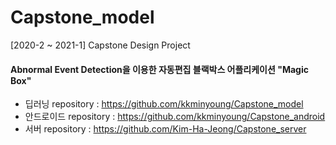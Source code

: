 # Capstone_model
[2020-2 ~ 2021-1] Capstone Design Project

#### Abnormal Event Detection을 이용한 자동편집 블랙박스 어플리케이션 "Magic Box"
- 딥러닝 repository : https://github.com/kkminyoung/Capstone_model
- 안드로이드 repository : https://github.com/kkminyoung/Capstone_android
- 서버 repository : https://github.com/Kim-Ha-Jeong/Capstone_server
